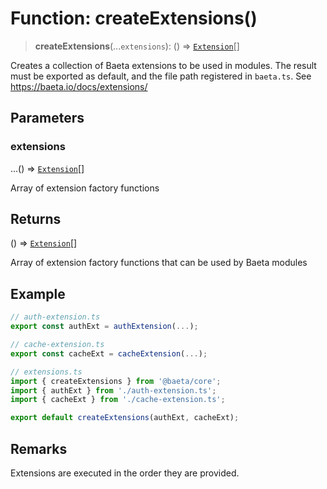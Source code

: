 # Function: createExtensions()

> **createExtensions**(...`extensions`): () => [`Extension`](../../sdk/classes/Extension.md)[]

Creates a collection of Baeta extensions to be used in modules.
The result must be exported as default, and the file path registered in `baeta.ts`.
See https://baeta.io/docs/extensions/

## Parameters

### extensions

...() => [`Extension`](../../sdk/classes/Extension.md)[]

Array of extension factory functions

## Returns

() => [`Extension`](../../sdk/classes/Extension.md)[]

Array of extension factory functions that can be used by Baeta modules

## Example

```typescript
// auth-extension.ts
export const authExt = authExtension(...);

// cache-extension.ts
export const cacheExt = cacheExtension(...);

// extensions.ts
import { createExtensions } from '@baeta/core';
import { authExt } from './auth-extension.ts';
import { cacheExt } from './cache-extension.ts';

export default createExtensions(authExt, cacheExt);
```

## Remarks

Extensions are executed in the order they are provided.
